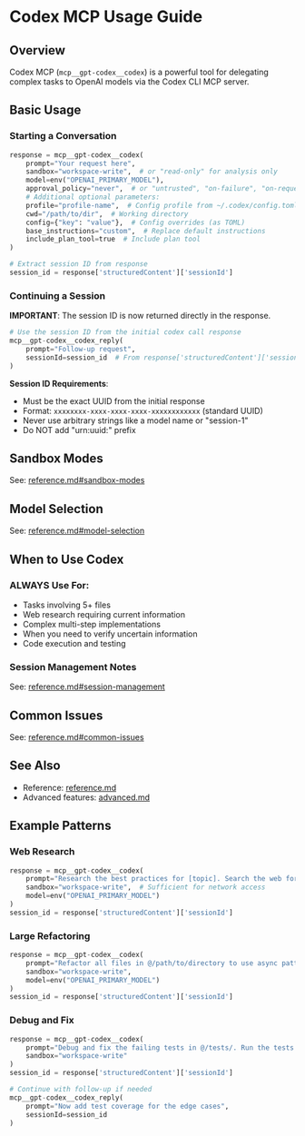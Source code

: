 # Codex MCP Usage Guide

## Overview

Codex MCP (`mcp__gpt-codex__codex`) is a powerful tool for delegating complex tasks to OpenAI models via the Codex CLI
MCP server.

## Basic Usage

### Starting a Conversation

```python
response = mcp__gpt-codex__codex(
    prompt="Your request here",
    sandbox="workspace-write",  # or "read-only" for analysis only
    model=env("OPENAI_PRIMARY_MODEL"),
    approval_policy="never",  # or "untrusted", "on-failure", "on-request"
    # Additional optional parameters:
    profile="profile-name",  # Config profile from ~/.codex/config.toml
    cwd="/path/to/dir",  # Working directory
    config={"key": "value"},  # Config overrides (as TOML)
    base_instructions="custom",  # Replace default instructions
    include_plan_tool=true  # Include plan tool
)

# Extract session ID from response
session_id = response['structuredContent']['sessionId']
```

### Continuing a Session

**IMPORTANT**: The session ID is now returned directly in the response.

```python
# Use the session ID from the initial codex call response
mcp__gpt-codex__codex_reply(
    prompt="Follow-up request",
    sessionId=session_id  # From response['structuredContent']['sessionId']
)
```

**Session ID Requirements**:

- Must be the exact UUID from the initial response
- Format: `xxxxxxxx-xxxx-xxxx-xxxx-xxxxxxxxxxxx` (standard UUID)
- Never use arbitrary strings like a model name or "session-1"
- Do NOT add "urn:uuid:" prefix

## Sandbox Modes

See: [reference.md#sandbox-modes](./reference.md#sandbox-modes)

## Model Selection

See: [reference.md#model-selection](./reference.md#model-selection)

## When to Use Codex

### ALWAYS Use For:

- Tasks involving 5+ files
- Web research requiring current information
- Complex multi-step implementations
- When you need to verify uncertain information
- Code execution and testing

### Session Management Notes

See: [reference.md#session-management](./reference.md#session-management)

## Common Issues

See: [reference.md#common-issues](./reference.md#common-issues)

## See Also

- Reference: [reference.md](./reference.md)
- Advanced features: [advanced.md](./advanced.md)

## Example Patterns

### Web Research

```python
response = mcp__gpt-codex__codex(
    prompt="Research the best practices for [topic]. Search the web for current information.",
    sandbox="workspace-write",  # Sufficient for network access
    model=env("OPENAI_PRIMARY_MODEL")
)
session_id = response['structuredContent']['sessionId']
```

### Large Refactoring

```python
response = mcp__gpt-codex__codex(
    prompt="Refactor all files in @/path/to/directory to use async patterns",
    sandbox="workspace-write",
    model=env("OPENAI_PRIMARY_MODEL")
)
session_id = response['structuredContent']['sessionId']
```

### Debug and Fix

```python
response = mcp__gpt-codex__codex(
    prompt="Debug and fix the failing tests in @/tests/. Run the tests and fix any issues.",
    sandbox="workspace-write"
)
session_id = response['structuredContent']['sessionId']

# Continue with follow-up if needed
mcp__gpt-codex__codex_reply(
    prompt="Now add test coverage for the edge cases",
    sessionId=session_id
)
```
